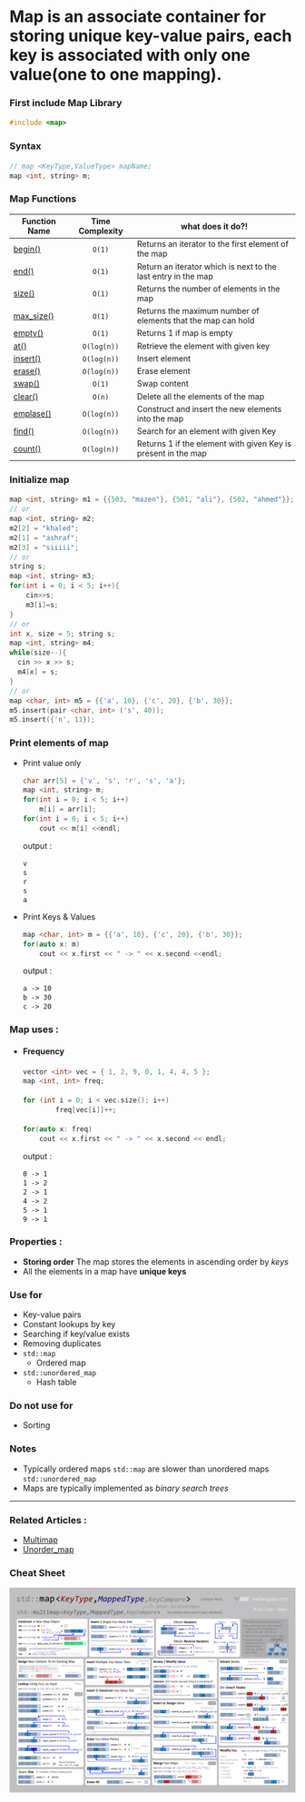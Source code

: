 # **Map** is an associate container for storing unique key-value pairs, each key is associated with only one value(one to one mapping).

### First include Map Library
```cpp
#include <map>
```

### Syntax 
  ```cpp
  // map <KeyType,ValueType> mapName;
  map <int, string> m;
  ```
  
### Map Functions
| Function Name | Time Complexity | what does it do?! |
|--------------|:-----------------:|----------------------|
|[begin()](https://www.javatpoint.com/post/cpp-map-begin-function) | `O(1)` | Returns an iterator to the first element of the map|
|[end()](https://www.javatpoint.com/post/cpp-map-end-function) | `O(1)` | Return an iterator which is next to the last entry in the map|
|[size()](https://www.javatpoint.com/post/cpp-map-size-function) | `O(1)` | Returns the number of elements in the map|
|[max_size()](https://www.geeksforgeeks.org/map-max_size-in-c-stl/) | `O(1)` | Returns the maximum number of elements that the map can hold|
|[empty()](https://www.geeksforgeeks.org/mapempty-c-stl/) | `O(1)` | Returns 1 if map is empty|
|[at()](https://www.javatpoint.com/post/cpp-map-at-function) | `O(log(n))` | Retrieve the element with given key|
|[insert()](https://www.javatpoint.com/post/cpp-map-insert-function) | `O(log(n))` | Insert element|
|[erase()](https://www.geeksforgeeks.org/map-erase-function-in-c-stl/) | `O(log(n))` | Erase element|
|[swap()](https://www.javatpoint.com/post/cpp-map-swap-function) | `O(1)` | Swap content|
|[clear()](https://www.geeksforgeeks.org/mapclear-c-stl/) | `O(n)` | Delete all the elements of the map|
|[emplase()](https://www.javatpoint.com/post/cpp-map-emplace-function) | `O(log(n))` | Construct and insert the new elements into the map  |
|[find()](https://www.geeksforgeeks.org/map-find-function-in-c-stl/) | `O(log(n))` | Search for an element with given Key|
|[count()](https://www.geeksforgeeks.org/map-count-function-in-c-stl/) | `O(log(n))` | Returns 1 if the element with given Key is present in the map|

### Initialize map
  ```cpp
  map <int, string> m1 = {{503, "mazen"}, {501, "ali"}, {502, "ahmed"}};
  // or
  map <int, string> m2;
  m2[2] = "khaled";
  m2[1] = "ashraf";
  m2[3] = "siiiii";
  // or
  string s;
  map <int, string> m3;
  for(int i = 0; i < 5; i++){
      cin>>s;
      m3[i]=s;
  }
  // or
  int x, size = 5; string s;
  map <int, string> m4;
  while(size--){
    cin >> x >> s;
    m4[x] = s;
  }
  // or
  map <char, int> m5 = {{'a', 10}, {'c', 20}, {'b', 30}};
  m5.insert(pair <char, int> ('s', 40));
  m5.insert({'n', 11});
  ```
### Print elements of map
  - Print value only
    ```cpp
    char arr[5] = {'v', 's', 'r', 's', 'a'};
    map <int, string> m;
    for(int i = 0; i < 5; i++)
        m[i] = arr[i];
    for(int i = 0; i < 5; i++)
        cout << m[i] <<endl;
    ```
    output : 
    ```
    v
    s
    r
    s
    a
    ```
  - Print Keys & Values
    ```cpp
    map <char, int> m = {{'a', 10}, {'c', 20}, {'b', 30}};
    for(auto x: m)
        cout << x.first << " -> " << x.second <<endl;
    ```
    output :
    ```
    a -> 10
    b -> 30
    c -> 20
    ```
### Map uses :
  - #### Frequency
    ```cpp
    vector <int> vec = { 1, 2, 9, 0, 1, 4, 4, 5 };
    map <int, int> freq;

    for (int i = 0; i < vec.size(); i++)
            freq[vec[i]]++;

    for(auto x: freq)
        cout << x.first << " -> " << x.second << endl;
    ```
    output : 
    ```
    0 -> 1
    1 -> 2
    2 -> 1
    4 -> 2
    5 -> 1
    9 -> 1
    ```
### Properties :
  - **Storing order** The map stores the elements in ascending order by $keys$
  - All the elements in a map have **unique keys**

### Use for
  - Key-value pairs
  - Constant lookups by key
  - Searching if key/value exists
  - Removing duplicates
  - `std::map`
    -  Ordered map
  - `std::unordered_map`
    - Hash table

### Do not use for
  - Sorting
  
### Notes
  - Typically ordered maps `std::map` are slower than unordered maps `std::unordered_map`
  - Maps are typically implemented as *binary search trees*
----
### Related Articles :
  - [Multimap](https://www.geeksforgeeks.org/multimap-associative-containers-the-c-standard-template-library-stl/?ref=rp)
  - [Unorder_map](https://en.cppreference.com/w/cpp/container/unordered_map)

### Cheat Sheet
![MapCheatSheet](../Images/map.png)
